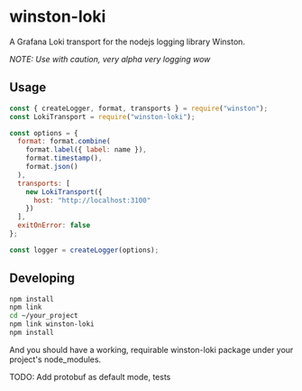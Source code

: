 # winston-loki
A Grafana Loki transport for the nodejs logging library Winston.

*NOTE: Use with caution, very alpha very logging wow*

## Usage
```javascript
const { createLogger, format, transports } = require("winston");
const LokiTransport = require("winston-loki");

const options = {
  format: format.combine(
    format.label({ label: name }),
    format.timestamp(),
    format.json()
  ),
  transports: [
    new LokiTransport({
      host: "http://localhost:3100"
    })
  ],
  exitOnError: false
};

const logger = createLogger(options);
```

## Developing
```bash
npm install
npm link
cd ~/your_project
npm link winston-loki
npm install
```
And you should have a working, requirable winston-loki package under your project's node_modules.

TODO: Add protobuf as default mode, tests
